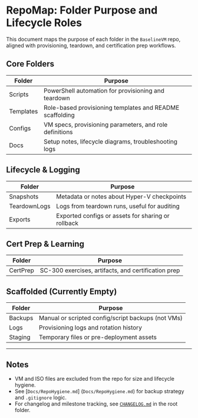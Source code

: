 # RepoMap: Folder Purpose and Lifecycle Roles

This document maps the purpose of each folder in the `BaselineVM` repo, aligned with provisioning, teardown, and certification prep workflows.

## Core Folders

| Folder         | Purpose                                                  |
|----------------|----------------------------------------------------------|
| Scripts        | PowerShell automation for provisioning and teardown      |
| Templates      | Role-based provisioning templates and README scaffolding |
| Configs        | VM specs, provisioning parameters, and role definitions  |
| Docs           | Setup notes, lifecycle diagrams, troubleshooting logs    |

## Lifecycle & Logging

| Folder         | Purpose                                                  |
|----------------|----------------------------------------------------------|
| Snapshots      | Metadata or notes about Hyper-V checkpoints              |
| TeardownLogs   | Logs from teardown runs, useful for auditing             |
| Exports        | Exported configs or assets for sharing or rollback       |

## Cert Prep & Learning

| Folder         | Purpose                                                  |
|----------------|----------------------------------------------------------|
| CertPrep       | SC-300 exercises, artifacts, and certification prep      |

## Scaffolded (Currently Empty)

| Folder         | Purpose                                                  |
|----------------|----------------------------------------------------------|
| Backups        | Manual or scripted config/script backups (not VMs)       |
| Logs           | Provisioning logs and rotation history                   |
| Staging        | Temporary files or pre-deployment assets                 |

---

## Notes

- VM and ISO files are excluded from the repo for size and lifecycle hygiene.  
- See [`Docs/RepoHygiene.md`] (`Docs/RepoHygiene.md`) for backup strategy and `.gitignore` logic.  
- For changelog and milestone tracking, see [`CHANGELOG.md`](`CHANGELOG.md`) in the root folder.

